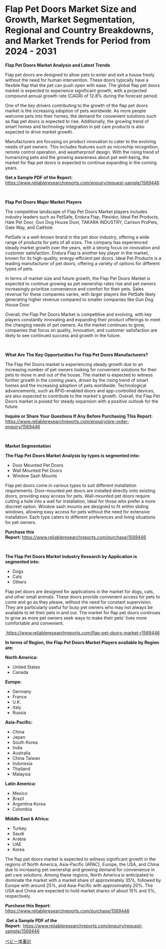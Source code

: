 <p><h1>Flap Pet Doors Market Size and Growth, Market Segmentation, Regional and Country Breakdowns, and Market Trends for Period from 2024 -  2031</h1></p><p><strong>Flap Pet Doors Market Analysis and Latest Trends</strong></p>
<p><p>Flap pet doors are designed to allow pets to enter and exit a house freely without the need for human intervention. These doors typically have a flexible flap that the pet can push open with ease. The global flap pet doors market is expected to experience significant growth, with a projected compound annual growth rate (CAGR) of 12.8% during the forecast period.</p><p>One of the key drivers contributing to the growth of the flap pet doors market is the increasing adoption of pets worldwide. As more people welcome pets into their homes, the demand for convenient solutions such as flap pet doors is expected to rise. Additionally, the growing trend of smart homes and technology integration in pet care products is also expected to drive market growth.</p><p>Manufacturers are focusing on product innovation to cater to the evolving needs of pet owners. This includes features such as microchip recognition, remote control operation, and weatherproof design. With the rising trend of humanizing pets and the growing awareness about pet well-being, the market for flap pet doors is expected to continue expanding in the coming years.</p></p>
<p><strong>Get a Sample PDF of the Report:&nbsp;</strong> <a href="https://www.reliableresearchreports.com/enquiry/request-sample/1569446">https://www.reliableresearchreports.com/enquiry/request-sample/1569446</a></p>
<p>&nbsp;</p>
<p><strong>Flap Pet Doors Major Market Players</strong></p>
<p><p>The competitive landscape of Flap Pet Doors Market players includes industry leaders such as PetSafe, Endura Flap, Plexidor, Ideal Pet Products, Hale Pet Door, Gun Dog House Door, TAKARA INDUSTRY, Carlson ProPets, Gate Way, and CatHole. </p><p>PetSafe is a well-known brand in the pet door industry, offering a wide range of products for pets of all sizes. The company has experienced steady market growth over the years, with a strong focus on innovation and customer satisfaction. Endura Flap is another key player in the market, known for its high-quality, energy-efficient pet doors. Ideal Pet Products is a leading manufacturer of pet doors, offering a variety of options for different types of pets. </p><p>In terms of market size and future growth, the Flap Pet Doors Market is expected to continue growing as pet ownership rates rise and pet owners increasingly prioritize convenience and comfort for their pets. Sales revenue for these companies varies, with larger players like PetSafe likely generating higher revenue compared to smaller companies like Gun Dog House Door. </p><p>Overall, the Flap Pet Doors Market is competitive and evolving, with key players constantly innovating and expanding their product offerings to meet the changing needs of pet owners. As the market continues to grow, companies that focus on quality, innovation, and customer satisfaction are likely to see continued success and growth in the future.</p></p>
<p>&nbsp;</p>
<p><strong>What Are The Key Opportunities For Flap Pet Doors Manufacturers?</strong></p>
<p><p>The Flap Pet Doors market is experiencing steady growth due to an increasing number of pet owners looking for convenient solutions for their pets to move in and out of the house. The market is expected to witness further growth in the coming years, driven by the rising trend of smart homes and the increasing adoption of pets worldwide. Technological advancements, such as RFID-enabled doors and app-controlled devices, are also expected to contribute to the market's growth. Overall, the Flap Pet Doors market is poised for steady expansion with a positive outlook for the future.</p></p>
<p><strong>Inquire or Share Your Questions If Any Before Purchasing This Report:</strong> <a href="https://www.reliableresearchreports.com/enquiry/pre-order-enquiry/1569446">https://www.reliableresearchreports.com/enquiry/pre-order-enquiry/1569446</a></p>
<p>&nbsp;</p>
<p><strong>Market Segmentation</strong></p>
<p><strong>The Flap Pet Doors Market Analysis by types is segmented into:</strong></p>
<p><ul><li>Door Mounted Pet Doors</li><li>Wall Mounted Pet Doors</li><li>Window Sash Mounts</li></ul></p>
<p><p>Flap pet doors come in various types to suit different installation requirements. Door-mounted pet doors are installed directly onto existing doors, providing easy access for pets. Wall-mounted pet doors require cutting a hole into a wall for installation, ideal for those who prefer a more discreet option. Window sash mounts are designed to fit within sliding windows, allowing easy access for pets without the need for extensive installation. Each type caters to different preferences and living situations for pet owners.</p></p>
<p><strong>Purchase this Report:&nbsp;</strong><a href="https://www.reliableresearchreports.com/purchase/1569446">https://www.reliableresearchreports.com/purchase/1569446</a></p>
<p>&nbsp;</p>
<p><strong>The Flap Pet Doors Market Industry Research by Application is segmented into:</strong></p>
<p><ul><li>Dogs</li><li>Cats</li><li>Others</li></ul></p>
<p><p>Flap pet doors are designed for applications in the market for dogs, cats, and other small animals. These doors provide convenient access for pets to come and go as they please, without the need for constant supervision. They are particularly useful for busy pet owners who may not always be available to let their pets in and out. The market for flap pet doors continues to grow as more pet owners seek ways to make their pets' lives more comfortable and convenient.</p></p>
<p><a href="https://www.reliableresearchreports.com/flap-pet-doors-market-r1569446">&nbsp;https://www.reliableresearchreports.com/flap-pet-doors-market-r1569446</a></p>
<p><strong>In terms of Region, the Flap Pet Doors Market Players available by Region are:</strong></p>
<p>
    <p> <strong> North America: </strong>
        <ul>
            <li>United States</li>
            <li>Canada</li>
        </ul>
        </p> 
    <p> <strong> Europe: </strong>
        <ul>
            <li>Germany</li>
            <li>France</li>
            <li>U.K.</li>
            <li>Italy</li>
            <li>Russia</li>
        </ul>
        </p> 
    <p> <strong> Asia-Pacific: </strong>
        <ul>
            <li>China</li>
            <li>Japan</li>
            <li>South Korea</li>
            <li>India</li>
            <li>Australia</li>
            <li>China Taiwan</li>
            <li>Indonesia</li>
            <li>Thailand</li>
            <li>Malaysia</li>
        </ul>
        </p> 
    <p> <strong> Latin America: </strong>
        <ul>
            <li>Mexico</li>
            <li>Brazil</li>
            <li>Argentina Korea</li>
            <li>Colombia</li>
        </ul>
        </p> 
    <p> <strong> Middle East & Africa: </strong>
        <ul>
            <li>Turkey</li>
            <li>Saudi</li>
            <li>Arabia</li>
            <li>UAE</li>
            <li>Korea</li>
        </ul>
    </p>
    </p>
<p><p>The flap pet doors market is expected to witness significant growth in the regions of North America, Asia-Pacific (APAC), Europe, the USA, and China due to increasing pet ownership and growing demand for convenience in pet care solutions. Among these regions, North America is anticipated to dominate the market with a market share of approximately 35%, followed by Europe with around 25%, and Asia-Pacific with approximately 20%. The USA and China are expected to hold market shares of about 15% and 5%, respectively.</p></p>
<p><strong>Purchase this Report: </strong><a href="https://www.reliableresearchreports.com/purchase/1569446">https://www.reliableresearchreports.com/purchase/1569446</a></p>
<p>&nbsp;<strong>Get a Sample PDF of the Report:&nbsp;&nbsp;</strong><a href="https://www.reliableresearchreports.com/enquiry/request-sample/1569446">https://www.reliableresearchreports.com/enquiry/request-sample/1569446</a></p>
<p><strong></strong></p>
<p><p><a href="https://github.com/oqxogxyvqe90775/Market-Research-Report-List-2/blob/main/8117979108440.md">ベビー体重計</a></p></p>